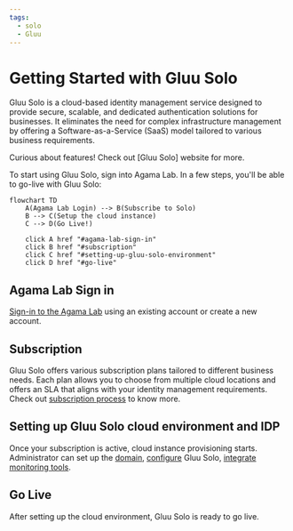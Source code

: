 ```yaml
---
tags:
  - solo
  - Gluu
---
```



# Getting Started with Gluu Solo

Gluu Solo is a cloud-based identity management service designed to provide secure, scalable, 
and dedicated authentication solutions for businesses. It eliminates the need for complex 
infrastructure management by offering a Software-as-a-Service (SaaS) model tailored to various 
business requirements.

Curious about features! Check out [Gluu Solo] website for more. 

To start using Gluu Solo, sign into Agama Lab. In a few steps, you'll be able to go-live with Gluu Solo:

```mermaid
flowchart TD
    A(Agama Lab Login) --> B(Subscribe to Solo)  
    B --> C(Setup the cloud instance)
    C --> D(Go Live!)   

    click A href "#agama-lab-sign-in"
    click B href "#subscription"
    click C href "#setting-up-gluu-solo-environment"
    click D href "#go-live"
```

## Agama Lab Sign in

[Sign-in to the Agama Lab](https://gluu.org/agama-lab/) using an existing account or create a new account.

## Subscription

Gluu Solo offers various subscription plans tailored to different business needs. 
Each plan allows you to choose from multiple cloud locations and offers an SLA that 
aligns with your identity management requirements.
Check out [subscription process](./solo-subscription.md) to know more. 


## Setting up Gluu Solo cloud environment and IDP

Once your subscription is active, cloud instance provisioning starts. Administrator can set up the [domain](./solo-administration-guide.md#using-a-custom-domain), [configure](./solo-administration-guide.md#terraform-configuration) Gluu Solo, [integrate monitoring tools](./solo-administration-guide.md#monitoring-and-logging).

## Go Live

After setting up the cloud environment, Gluu Solo is ready to go live.
